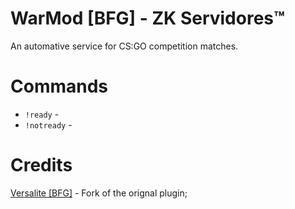 # WarMod [BFG] - ZK Servidores™
An automative service for CS:GO competition matches.

# Commands
- `!ready` -
- `!notready` -

# Credits
[Versalite [BFG]](https://forums.alliedmods.net/showthread.php?t=225474) - Fork of the orignal plugin;
